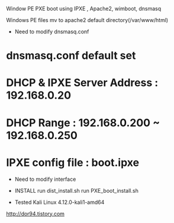 Window PE PXE boot using IPXE , Apache2, wimboot, dnsmasq

Windows PE files mv to apache2 default directory(/var/www/html)

* Need to modify dnsmasq.conf 

# dnsmasq.conf default set
# DHCP & IPXE Server Address : 192.168.0.20
# DHCP Range : 192.168.0.200 ~ 192.168.0.250
# IPXE config file : boot.ipxe

* Need to modify interface

* INSTALL
 run dist_install.sh
 run PXE_boot_install.sh

* Tested
 Kali Linux 4.12.0-kali1-amd64


http://dor94.tistory.com
